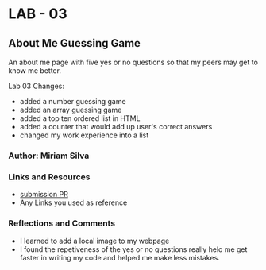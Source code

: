 # LAB - 03

## About Me Guessing Game

An about me page with five yes or no questions so that my peers may get to know me better.

Lab 03 Changes:
- added a number guessing game
- added an array guessing game
- added a top ten ordered list in HTML
- added a counter that would add up user's correct answers
- changed my work experience into a list

### Author: Miriam Silva

### Links and Resources
* [submission PR](http://xyz.com)
* Any Links you used as reference

### Reflections and Comments
* I learned to add a local image to my webpage
* I found the repetiveness of the yes or no questions really helo me get faster in writing my code and helped me make less mistakes.